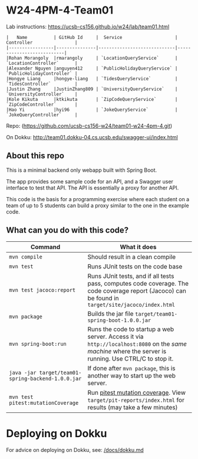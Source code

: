 # W24-4PM-4-Team01

Lab instructions: <https://ucsb-cs156.github.io/w24/lab/team01.html>

```
|   Name          | GitHub Id     |  Service                    | Controller                |
|-----------------|---------------|-----------------------------|---------------------------|
|Rohan Morangoly  |rmarangoly     | `LocationQueryService`      | `LocationController`      |
|Alexander Nguyen |anguyen412     | `PublicHolidayQueryService` | `PublicHolidayController` |
|Hongye Liang     |hongye-liang   | `TidesQueryService`         | `TidesController`         |
|Justin Zhang     |JustinZhang809 | `UniversityQueryService`    | `UniversityController`    |
|Kole Kikuta      |ktkikuta       | `ZipCodeQueryService`       | `ZipCodeController`       |
|Hao Yi           |hyi96          | `JokeQueryService`          | `JokeQueryController`     |
```

Repo: (https://github.com/ucsb-cs156-w24/team01-w24-4pm-4.git)

On Dokku: http://team01.dokku-04.cs.ucsb.edu/swagger-ui/index.html

## About this repo

This is a minimal backend only webapp built with Spring Boot.

The app provides some sample code for an API, and a Swagger user interface
to test that API.  The API is essentially a proxy for another API.

This code is the basis for a programming exercise where each student on a
team of up to 5 students can build a proxy similar to the one in the example code.

## What can you do with this code?

| Command | What it does   |
|----------|---------------------------------------|
| `mvn compile` | Should result in a clean compile |
| `mvn test` | Runs JUnit tests on the code base |
| `mvn test jacoco:report` | Runs JUnit tests, and if all tests pass, computes code coverage.  The code coverage report (Jacoco) can be found in `target/site/jacoco/index.html` |
| `mvn package` | Builds the jar file `target/team01-spring-boot-1.0.0.jar` |
| `mvn spring-boot:run` | Runs the code to startup a web server.  Access it via `http://localhost:8080` on the *same machine* where the server is running.  Use CTRL/C to stop it. |
| `java -jar target/team01-spring-backend-1.0.0.jar` | If done after `mvn package`, this is another way to start up the web server.|
| `mvn test pitest:mutationCoverage` | Run [pitest mutation coverage](https://pitest.org).  View `target/pit-reports/index.html` for results (may take a few minutes)|

# Deploying on Dokku

For advice on deploying on Dokku, see: [/docs/dokku.md](/docs/dokku.md)

